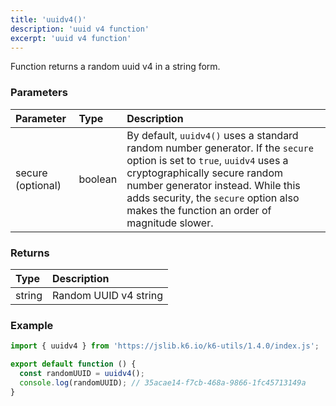 ```yaml
---
title: 'uuidv4()'
description: 'uuid v4 function'
excerpt: 'uuid v4 function'
---
```


Function returns a random uuid v4 in a string form.

### Parameters

| Parameter         | Type    | Description                                                                                                                                                                                                                                                                                                                                    |
| :---------------- | :------ | :--------------------------------------------------------------------------------------------------------------------------------------------------------------------------------------------------------------------------------------------------------------------------------------------------------------------------------------------- |
| secure (optional) | boolean | By default, `uuidv4()` uses a standard random number generator. If the `secure` option is set to `true`, `uuidv4` uses a cryptographically secure random number generator instead. While this adds security, the `secure` option also makes the function an order of magnitude slower. |

### Returns

| Type   | Description           |
| :----- | :-------------------- |
| string | Random UUID v4 string |


### Example

<CodeGroup labels={[]}>

```javascript
import { uuidv4 } from 'https://jslib.k6.io/k6-utils/1.4.0/index.js';

export default function () {
  const randomUUID = uuidv4();
  console.log(randomUUID); // 35acae14-f7cb-468a-9866-1fc45713149a
}
```

</CodeGroup>
